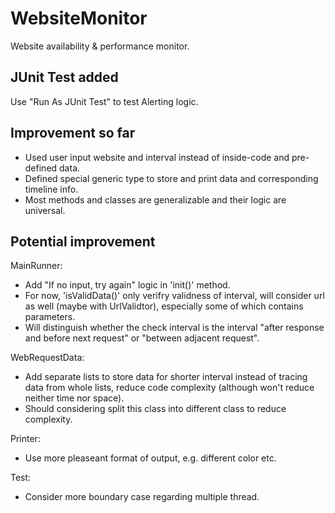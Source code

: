 # WebsiteMonitor
Website availability &amp; performance monitor.

## JUnit Test added
Use "Run As JUnit Test" to test Alerting logic.

## Improvement so far
- Used user input website and interval instead of inside-code and pre-defined data.
- Defined special generic type to store and print data and corresponding timeline info.
- Most methods and classes are generalizable and their logic are universal.

## Potential improvement
 MainRunner: 
- Add "If no input, try again" logic in 'init()' method.
- For now, 'isValidData()' only verifry validness of interval, will consider url as well (maybe with UrlValidtor), especially some of which contains parameters.
- Will distinguish whether the check interval is the interval "after response and before next request" or "between adjacent request".

WebRequestData: 
- Add separate lists to store data for shorter interval instead of tracing data from whole lists, reduce code complexity (although won't reduce neither time nor space).
- Should considering split this class into different class to reduce complexity.

Printer:
- Use more pleaseant format of output, e.g. different color etc.

Test: 
- Consider more boundary case regarding multiple thread.
